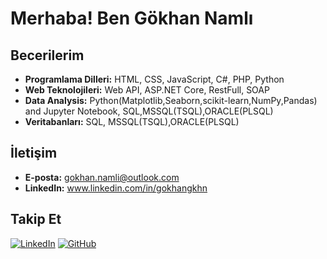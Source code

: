 # Merhaba! Ben Gökhan Namlı


## Becerilerim
- **Programlama Dilleri:** HTML, CSS, JavaScript, C#, PHP, Python
- **Web Teknolojileri:** Web API, ASP.NET Core, RestFull, SOAP
- **Data Analysis:** Python(Matplotlib,Seaborn,scikit-learn,NumPy,Pandas) and Jupyter Notebook, SQL,MSSQL(TSQL),ORACLE(PLSQL)
- **Veritabanları:** SQL, MSSQL(TSQL),ORACLE(PLSQL)

## İletişim
- **E-posta:**  gokhan.namli@outlook.com
- **LinkedIn:** www.linkedin.com/in/gokhangkhn

## Takip Et
[![LinkedIn](https://img.shields.io/badge/LinkedIn-%230077B5.svg?style=for-the-badge&logo=linkedin&logoColor=white)](https://www.linkedin.com/in/gokhangkhn)
[![GitHub](https://img.shields.io/badge/GitHub-%2312100E.svg?style=for-the-badge&logo=github&logoColor=white)](https://www.github.com/GokhanGKHN)

